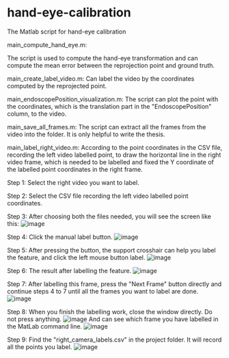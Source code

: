 # hand-eye-calibration
The Matlab script for hand-eye calibration

main_compute_hand_eye.m:

The script is used to compute the hand-eye transformation and can compute the mean error between the reprojection point and ground truth.

main_create_label_video.m:
Can label the video by the coordinates computed by the reprojected point.

main_endoscopePosition_visualization.m:
The script can plot the point with the coordinates, which is the translation part in the "EndoscopePosition" column, to the video.

main_save_all_frames.m:
The script can extract all the frames from the video into the folder. It is only helpful to write the thesis.

main_label_right_video.m:
According to the point coordinates in the CSV file, recording the left video labelled point, to draw the horizontal line in the right video frame, which is needed to be labelled and fixed the Y coordinate of the labelled point coordinates in the right frame.

Step 1:
Select the right video you want to label.


Step 2:
Select the CSV file recording the left video labelled point coordinates.


Step 3:
After choosing both the files needed, you will see the screen like this:
![image](https://github.com/user-attachments/assets/d1631b74-07d6-405b-978d-b773d260e4ff)

Step 4:
Click the manual label button.
![image](https://github.com/user-attachments/assets/fa2c45a6-2722-44e3-bd22-d0a364e3d6e3)

Step 5:
After pressing the button, the support crosshair can help you label the feature, and click the left mouse button label.
![image](https://github.com/user-attachments/assets/3dcca288-4230-430d-b64c-3816d5188e03)

Step 6:
The result after labelling the feature.
![image](https://github.com/user-attachments/assets/e4888b9e-0caf-43da-b5e1-a4dfd3ad8b5d)

Step 7:
After labelling this frame, press the "Next Frame" button directly and continue steps 4 to 7 until all the frames you want to label are done.
![image](https://github.com/user-attachments/assets/d531b07a-fafb-47a3-a85b-0328959d4f1a)

Step 8:
When you finish the labelling work, close the window directly. Do not press anything.
![image](https://github.com/user-attachments/assets/036f3a62-acfe-4596-b0cd-a9dd4170f20b)
And can see which frame you have labelled in the MatLab command line.
![image](https://github.com/user-attachments/assets/01fff6dd-461c-4822-b254-a47b9a8e1912)

Step 9:
Find the "right_camera_labels.csv" in the project folder. It will record all the points you label.
![image](https://github.com/user-attachments/assets/0228dea7-0a30-49f2-af09-c61a75b55784)







